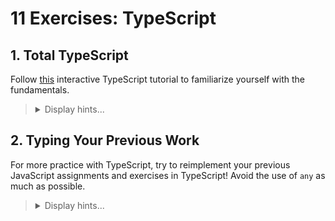 # 11 Exercises: TypeScript

## 1. Total TypeScript

Follow [this](https://www.totaltypescript.com/tutorials/beginners-typescript) interactive TypeScript tutorial to familiarize yourself with the fundamentals.

<blockquote>
<details>
<summary>Display hints...</summary>
<p>You can enter <em>any</em> email when prompted for an email to sign up (no verification required)</p>
</details>
</blockquote>

## 2. Typing Your Previous Work

For more practice with TypeScript, try to reimplement your previous JavaScript assignments and exercises in TypeScript! Avoid the use of `any` as much as possible.

<blockquote>
<details>
<summary>Display hints...</summary>
<p>The async exercises are a good practice, as you will have to model and keep track of response types from API calls. They also demonstrate how to work with the generic Promise type.</p>
</details>
</blockquote>
